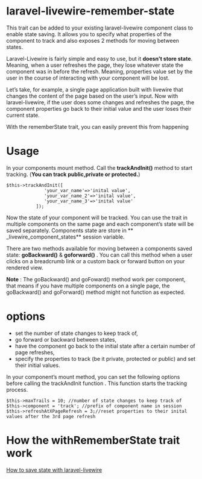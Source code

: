 # laravel-livewire-remember-state
This trait can be added to your existing laravel-livewire component class to enable state saving. It allows you to specify what properties of the component to track and also exposes 2 methods for moving between states.

Laravel-Livewire is fairly simple and easy to use, but it <strong>doesn’t store state</strong>. Meaning, when a user refreshes the page, they lose whatever state the component was in before the refresh. Meaning, properties value set by the user in the course of interacting with your component will be lost.

Let’s take, for example, a single page application built with livewire that changes the content of the page based on the user’s input. Now with laravel-livewire, if the user does some changes and refreshes the page, the component properties go back to their initial value and the user loses their current state.

With the rememberState trait, you can easily prevent this from happening

# Usage
In your components mount method. Call the **trackAndInit()** method to start tracking.  (**You can track public,private or protected.**)

    $this->trackAndInit([
                  'your_var_name'=>'inital value',
                  'your_var_name_2'=>'inital value',
                  'your_var_name_3'=>'inital value'
               ]);
               

Now the state of your component will be tracked. You can use the trait in multiple components on the same page and each component’s state will be saved separately. Components state are store in ** _livewire_component_states** session variable.

There are two methods available for moving between a components saved state:
**goBackward()** & **goforward()** . You can call this method when a user clicks on a breadcrumb link or a custom back or forward button on your rendered view.

**Note** : The goBackward() and goFoward() method work per component, that means if you have multiple components on a single page, the goBackward() and goForward() method might not function as expected.

# options
- set the number of state changes to keep track of,
- go forward or backward between states,
- have the component go back to the initial state after a certain number of page refreshes,
- specify the properties to track (be it private, protected or public) and set their initial values.

In your component’s mount method, you can set the following options before calling the trackAndInit function . This function starts the tracking process.


    $this->maxTrails = 10; //number of state changes to keep track of
    $this->component = 'track'; //prefix of component name in session
    $this->refreshAtXPageRefresh = 3;//reset properties to their inital values after the 3rd page refresh
    
    
    
# How the withRememberState trait work
[ How to save state with laravel-livewire ](https://soltutorials.com/how-to-save-state-with-laravel-livewire/)
